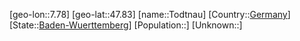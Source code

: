 ﻿---
location: [47.83,7.78]
type: City
tags:
- geo/City


SpocWebEntityId: 34893
isDeleted: false
confidential: public

---
[geo-lon::7.78]
[geo-lat::47.83]
[name::Todtnau]
[Country::[Germany](geo/Continent/Europe/Germany.md)]
[State::[Baden-Wuerttemberg](geo/Continent/Europe/Germany/Baden-Wuerttemberg.md)]
[Population::]
[Unknown::]

